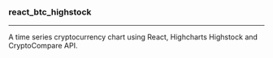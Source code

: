 ### react_btc_highstock

---

A time series cryptocurrency chart using React, Highcharts Highstock and CryptoCompare API.
